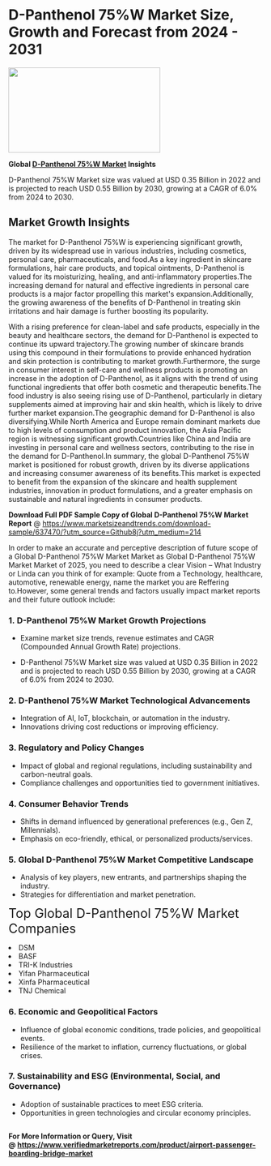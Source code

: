 <H1>D-Panthenol 75%W Market Size, Growth and Forecast from 2024 - 2031</H1><img class="aligncenter size-medium wp-image-584254" src="https://thirdeyenews.in/wp-content/uploads/2024/09/Global-Market-Research-300x168.jpeg" alt="" width="300" height="168" /><p><strong>Global&nbsp;<a href="https://www.marketsizeandtrends.com/download-sample/637470/?utm_source=Github8j?utm_medium=214">D-Panthenol 75%W Market</a> Insights</strong></p><p>D-Panthenol 75%W Market size was valued at USD 0.35 Billion in 2022 and is projected to reach USD 0.55 Billion by 2030, growing at a CAGR of 6.0% from 2024 to 2030.</p><p><h2>Market Growth Insights</h2> <p>The market for D-Panthenol 75%W is experiencing significant growth, driven by its widespread use in various industries, including cosmetics, personal care, pharmaceuticals, and food.As a key ingredient in skincare formulations, hair care products, and topical ointments, D-Panthenol is valued for its moisturizing, healing, and anti-inflammatory properties.The increasing demand for natural and effective ingredients in personal care products is a major factor propelling this market's expansion.Additionally, the growing awareness of the benefits of D-Panthenol in treating skin irritations and hair damage is further boosting its popularity.</p> <p>With a rising preference for clean-label and safe products, especially in the beauty and healthcare sectors, the demand for D-Panthenol is expected to continue its upward trajectory.The growing number of skincare brands using this compound in their formulations to provide enhanced hydration and skin protection is contributing to market growth.Furthermore, the surge in consumer interest in self-care and wellness products is promoting an increase in the adoption of D-Panthenol, as it aligns with the trend of using functional ingredients that offer both cosmetic and therapeutic benefits.The food industry is also seeing rising use of D-Panthenol, particularly in dietary supplements aimed at improving hair and skin health, which is likely to drive further market expansion.The geographic demand for D-Panthenol is also diversifying.While North America and Europe remain dominant markets due to high levels of consumption and product innovation, the Asia Pacific region is witnessing significant growth.Countries like China and India are investing in personal care and wellness sectors, contributing to the rise in the demand for D-Panthenol.In summary, the global D-Panthenol 75%W market is positioned for robust growth, driven by its diverse applications and increasing consumer awareness of its benefits.This market is expected to benefit from the expansion of the skincare and health supplement industries, innovation in product formulations, and a greater emphasis on sustainable and natural ingredients in consumer products.</p> <p><span class=""><strong>Download Full PDF Sample Copy of Global D-Panthenol 75%W Market Report</strong> @ <a href="https://www.marketsizeandtrends.com/download-sample/637470/?utm_source=Github8j?utm_medium=214" target="_blank">https://www.marketsizeandtrends.com/download-sample/637470/?utm_source=Github8j?utm_medium=214</a></span></p><p>In order to make an accurate and perceptive description of future scope of a Global&nbsp;D-Panthenol 75%W Market Market as Global&nbsp;D-Panthenol 75%W Market Market of 2025, you need to describe a clear Vision &ndash; What Industry or Linda can you think of for example: Quote from a Technology, healthcare, automotive, renewable energy, name the market you are Reffering to.However, some general trends and factors usually impact market reports and their future outlook include:</p><h3>1.&nbsp;<strong>D-Panthenol 75%W Market Growth Projections</strong></h3><ul><li>Examine market size trends, revenue estimates and CAGR (Compounded Annual Growth Rate) projections.</li><li><p>D-Panthenol 75%W Market size was valued at USD 0.35 Billion in 2022 and is projected to reach USD 0.55 Billion by 2030, growing at a CAGR of 6.0% from 2024 to 2030.</p></li></ul><h3>2.&nbsp;<strong>D-Panthenol 75%W Market Technological Advancements</strong></h3><ul><li>Integration of AI, IoT, blockchain, or automation in the industry.</li><li>Innovations driving cost reductions or improving efficiency.</li></ul><h3>3.&nbsp;<strong>Regulatory and Policy Changes</strong></h3><ul><li>Impact of global and regional regulations, including sustainability and carbon-neutral goals.</li><li>Compliance challenges and opportunities tied to government initiatives.</li></ul><h3>4.&nbsp;<strong>Consumer Behavior Trends</strong></h3><ul><li>Shifts in demand influenced by generational preferences (e.g., Gen Z, Millennials).</li><li>Emphasis on eco-friendly, ethical, or personalized products/services.</li></ul><h3>5.&nbsp;<strong>Global D-Panthenol 75%W Market Competitive Landscape</strong></h3><ul><li>Analysis of key players, new entrants, and partnerships shaping the industry.</li><li>Strategies for differentiation and market penetration.</li></ul><p data-pm-slice="1 1 []"><span style="color: inherit; font-family: inherit; font-size: 25px;">Top Global D-Panthenol 75%W Market Companies</span></p><div class="" data-test-id=""><p><li>DSM</li><li> BASF</li><li> TRI-K Industries</li><li> Yifan Pharmaceutical</li><li> Xinfa Pharmaceutical</li><li> TNJ Chemical</li></p></div><h3>6.&nbsp;<strong>Economic and Geopolitical Factors</strong></h3><ul><li>Influence of global economic conditions, trade policies, and geopolitical events.</li><li>Resilience of the market to inflation, currency fluctuations, or global crises.</li></ul><h3>7.&nbsp;<strong>Sustainability and ESG (Environmental, Social, and Governance)</strong></h3><ul><li>Adoption of sustainable practices to meet ESG criteria.</li><li>Opportunities in green technologies and circular economy principles.</li></ul><h2><strong style="font-size: 14px;">For More Information or Query, Visit @&nbsp;</strong><a style="background-color: #ffffff; font-size: 14px;" href="https://www.marketsizeandtrends.com/report/d-panthenol-75-w-market/" target="_blank">https://www.verifiedmarketreports.com/product/airport-passenger-boarding-bridge-market</a></h2>